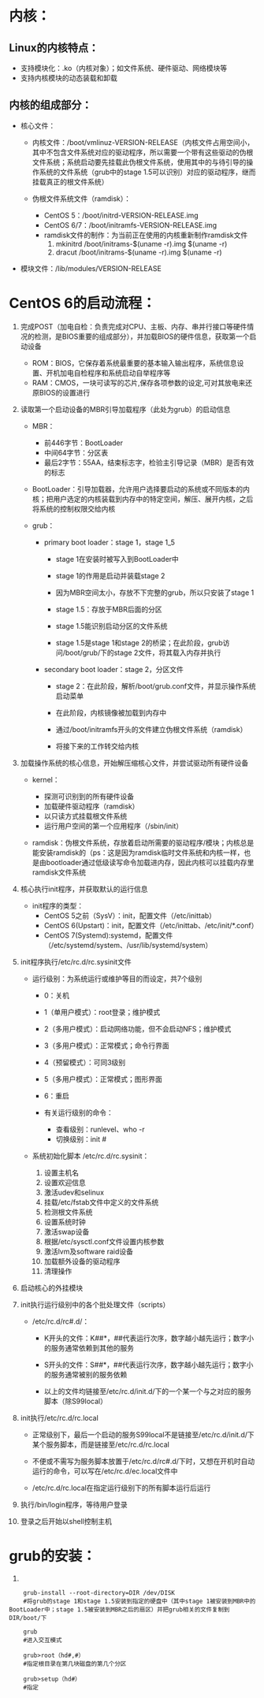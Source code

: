 # 内核：
## Linux的内核特点：
+ 支持模块化：.ko（内核对象）；如文件系统、硬件驱动、网络模块等
+ 支持内核模块的动态装载和卸载
## 内核的组成部分：

+ 核心文件：
    + 内核文件：/boot/vmlinuz-VERSION-RELEASE（内核文件占用空间小，其中不包含文件系统对应的驱动程序，所以需要一个带有这些驱动的伪根文件系统；系统启动要先挂载此伪根文件系统，使用其中的与待引导的操作系统的文件系统（grub中的stage 1.5可以识别）对应的驱动程序，继而挂载真正的根文件系统）

    + 伪根文件系统文件（ramdisk）：
        + CentOS 5：/boot/initrd-VERSION-RELEASE.img
        + CentOS 6/7：/boot/initramfs-VERSION-RELEASE.img
        + ramdisk文件的制作：为当前正在使用的内核重新制作ramdisk文件
            1. mkinitrd /boot/initrams-$(uname -r).img $(uname -r)
            2. dracut /boot/initrams-$(uname -r).img $(uname -r)

+ 模块文件：/lib/modules/VERSION-RELEASE

# CentOS 6的启动流程：
1. 完成POST（加电自检：负责完成对CPU、主板、内存、串并行接口等硬件情况的检测，是BIOS重要的组成部分），并加载BIOS的硬件信息，获取第一个启动设备

    + ROM：BIOS，它保存着系统最重要的基本输入输出程序，系统信息设置、开机加电自检程序和系统启动自举程序等
    + RAM：CMOS，一块可读写的芯片,保存各项参数的设定,可对其放电来还原BIOS的设置进行

2. 读取第一个启动设备的MBR引导加载程序（此处为grub）的启动信息

    + MBR：
        + 前446字节：BootLoader
        + 中间64字节：分区表
        + 最后2字节：55AA，结束标志字，检验主引导记录（MBR）是否有效的标志

    + BootLoader：引导加载器，允许用户选择要启动的系统或不同版本的内核；把用户选定的内核装载到内存中的特定空间，解压、展开内核，之后将系统的控制权限交给内核

    + grub：
        + primary boot loader：stage 1，stage 1_5

            + stage 1在安装时被写入到BootLoader中
            + stage 1的作用是启动并装载stage 2
            + 因为MBR空间太小，存放不下完整的grub，所以只安装了stage 1

            + stage 1.5：存放于MBR后面的分区
            + stage 1.5能识别启动分区的文件系统
            + stage 1.5是stage 1和stage 2的桥梁；在此阶段，grub访问/boot/grub/下的stage 2文件，将其载入内存并执行

        + secondary boot loader：stage 2，分区文件
            + stage 2：在此阶段，解析/boot/grub.conf文件，并显示操作系统启动菜单

            + 在此阶段，内核镜像被加载到内存中
            + 通过/boot/initramfs开头的文件建立伪根文件系统（ramdisk）
            + 将接下来的工作转交给内核

3. 加载操作系统的核心信息，开始解压缩核心文件，并尝试驱动所有硬件设备

    + kernel：
        + 探测可识别到的所有硬件设备
        + 加载硬件驱动程序（ramdisk）
        + 以只读方式挂载根文件系统
        + 运行用户空间的第一个应用程序（/sbin/init）

    + ramdisk：伪根文件系统，存放着启动所需要的驱动程序/模块；内核总是能安装ramdisk的（ps：这是因为ramdisk临时文件系统和内核一样，也是由bootloader通过低级读写命令加载进内存，因此内核可以挂载内存里ramdisk文件系统

4. 核心执行init程序，并获取默认的运行信息
    + init程序的类型：
        + CentOS 5之前（SysV）：init，配置文件（/etc/inittab）
        + CentOS 6(Upstart)：init，配置文件（/etc/inittab、/etc/init/*.conf）
        + CentOS 7(Systemd):systemd，配置文件（/etc/systemd/system、/usr/lib/systemd/system）
5. init程序执行/etc/rc.d/rc.sysinit文件
    + 运行级别：为系统运行或维护等目的而设定，共7个级别

        + 0：关机
        + 1（单用户模式）：root登录；维护模式
        + 2（多用户模式）：启动网络功能，但不会启动NFS；维护模式
        + 3（多用户模式）：正常模式；命令行界面
        + 4（预留模式）：可同3级别
        + 5（多用户模式）：正常模式；图形界面
        + 6：重启

        + 有关运行级别的命令：
            + 查看级别：runlevel、who -r
            + 切换级别：init #

    + 系统初始化脚本 /etc/rc.d/rc.sysinit：
        1. 设置主机名
        2. 设置欢迎信息
        3. 激活udev和selinux
        4. 挂载/etc/fstab文件中定义的文件系统
        5. 检测根文件系统
        6. 设置系统时钟
        7. 激活swap设备
        8. 根据/etc/sysctl.conf文件设置内核参数
        9. 激活lvm及software raid设备
        10. 加载额外设备的驱动程序
        11. 清理操作
6. 启动核心的外挂模块
7. init执行运行级别中的各个批处理文件（scripts）
    + /etc/rc.d/rc#.d/：
        + K开头的文件：K##*，##代表运行次序，数字越小越先运行；数字小的服务通常依赖到其他的服务

        + S开头的文件：S##*，##代表运行次序，数字越小越先运行；数字小的服务通常被别的服务依赖
        
        + 以上的文件均链接至/etc/rc.d/init.d/下的一个某一个与之对应的服务脚本（除S99local）
8. init执行/etc/rc.d/rc.local

    + 正常级别下，最后一个启动的服务S99local不是链接至/etc/rc.d/init.d/下某个服务脚本，而是链接至/etc/rc.d/rc.local

    + 不便或不需写为服务脚本放置于/etc/rc.d/rc#.d/下时，又想在开机时自动运行的命令，可以写在/etc/rc.d/ec.local文件中
    
    + /etc/rc.d/rc.local在指定运行级别下的所有脚本运行后运行
9. 执行/bin/login程序，等待用户登录
10. 登录之后开始以shell控制主机
# grub的安装：
1. 
```shell
    grub-install --root-directory=DIR /dev/DISK
    #将grub的stage 1和stage 1.5安装到指定的硬盘中（其中stage 1被安装到MBR中的BootLoader中；stage 1.5被安装到MBR之后的扇区）并把grub相关的文件复制到DIR/boot/下

    grub
    #进入交互模式

    grub>root（hd#,#）
    #指定根目录在第几块磁盘的第几个分区

    grub>setup（hd#）
    #指定
```
